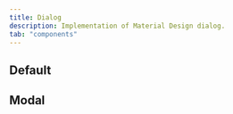 ```yaml
---
title: Dialog
description: Implementation of Material Design dialog.
tab: "components"
---
```


## Default

<code-preview group="default"></code-preview>

## Modal

<code-preview group="modal"></code-preview>
